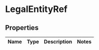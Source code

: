 # LegalEntityRef

## Properties
Name | Type | Description | Notes
------------ | ------------- | ------------- | -------------
